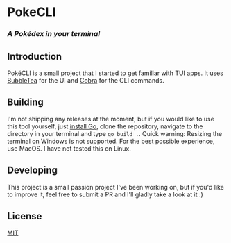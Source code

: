 # PokeCLI
### *A Pokédex in your terminal*

## Introduction
PokéCLI is a small project that I started to get familiar with TUI apps. It uses [BubbleTea](https://github.com/charmbracelet/bubbletea) for the UI and [Cobra](https://cobra.dev/) for the CLI commands.


## Building
I'm not shipping any releases at the moment, but if you would like to use this tool yourself, just [install Go](https://go.dev/dl/), clone the repository, navigate to the directory in your terminal and type `go build .`. Quick warning: Resizing the terminal on Windows is not supported. For the best possible experience, use MacOS. I have not tested this on Linux.

## Developing
This project is a small passion project I've been working on, but if you'd like to improve it, feel free to submit a PR and I'll gladly take a look at it :)

## License
[MIT](https://github.com/Sabooboo/pokecli/blob/main/LICENSE)
